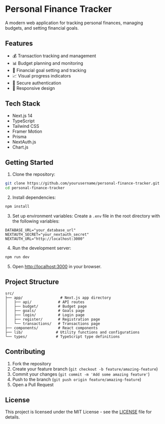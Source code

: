 # Personal Finance Tracker

A modern web application for tracking personal finances, managing budgets, and setting financial goals.

## Features

- 💰 Transaction tracking and management
- 📊 Budget planning and monitoring
- 🎯 Financial goal setting and tracking
- 📈 Visual progress indicators
- 🔐 Secure authentication
- 📱 Responsive design

## Tech Stack

- Next.js 14
- TypeScript
- Tailwind CSS
- Framer Motion
- Prisma
- NextAuth.js
- Chart.js

## Getting Started

1. Clone the repository:
```bash
git clone https://github.com/yourusername/personal-finance-tracker.git
cd personal-finance-tracker
```

2. Install dependencies:
```bash
npm install
```

3. Set up environment variables:
Create a `.env` file in the root directory with the following variables:
```env
DATABASE_URL="your_database_url"
NEXTAUTH_SECRET="your_nextauth_secret"
NEXTAUTH_URL="http://localhost:3000"
```

4. Run the development server:
```bash
npm run dev
```

5. Open [http://localhost:3000](http://localhost:3000) in your browser.

## Project Structure

```
src/
├── app/                 # Next.js app directory
│   ├── api/            # API routes
│   ├── budget/         # Budget page
│   ├── goals/          # Goals page
│   ├── login/          # Login page
│   ├── register/       # Registration page
│   └── transactions/   # Transactions page
├── components/         # React components
├── lib/               # Utility functions and configurations
└── types/             # TypeScript type definitions
```

## Contributing

1. Fork the repository
2. Create your feature branch (`git checkout -b feature/amazing-feature`)
3. Commit your changes (`git commit -m 'Add some amazing feature'`)
4. Push to the branch (`git push origin feature/amazing-feature`)
5. Open a Pull Request

## License

This project is licensed under the MIT License - see the [LICENSE](LICENSE) file for details. 